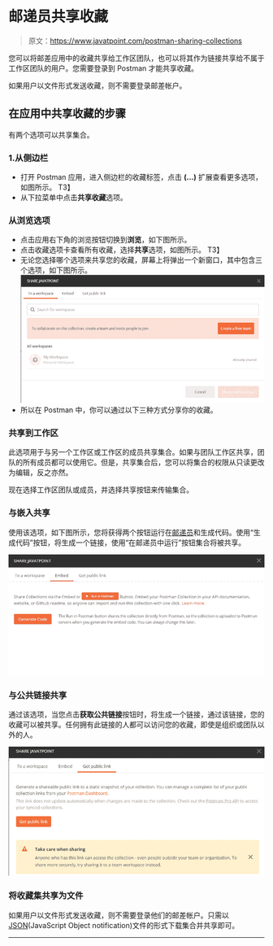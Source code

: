 # 邮递员共享收藏

> 原文：<https://www.javatpoint.com/postman-sharing-collections>

您可以将邮差应用中的收藏共享给工作区团队，也可以将其作为链接共享给不属于工作区团队的用户。您需要登录到 Postman 才能共享收藏。

如果用户以文件形式发送收藏，则不需要登录邮差帐户。

## 在应用中共享收藏的步骤

有两个选项可以共享集合。

### 1.从侧边栏

*   打开 Postman 应用，进入侧边栏的收藏标签，点击 **(…)** 扩展查看更多选项，如图所示。
    T3】
*   从下拉菜单中点击**共享收藏**选项。

### 从浏览选项

*   点击应用右下角的浏览按钮切换到**浏览**，如下图所示。
*   点击收藏选项卡查看所有收藏，选择**共享**选项，如图所示。
    T3】
*   无论您选择哪个选项来共享您的收藏，屏幕上将弹出一个新窗口，其中包含三个选项，如下图所示。
    ![Sharing Collections](img/e3beefff601a1655b5ad4fc6a34dc448.png)
*   所以在 Postman 中，你可以通过以下三种方式分享你的收藏。

### 共享到工作区

此选项用于与另一个工作区或工作区的成员共享集合。如果与团队工作区共享，团队的所有成员都可以使用它。但是，共享集合后，您可以将集合的权限从只读更改为编辑，反之亦然。

现在选择工作区团队或成员，并选择共享按钮来传输集合。

### 与嵌入共享

使用该选项，如下图所示，您将获得两个按钮运行在[邮递员](https://www.javatpoint.com/postman)和生成代码。使用“生成代码”按钮，将生成一个链接，使用“在邮递员中运行”按钮集合将被共享。

![Sharing Collections](img/f66f42938779015328ac619d7f0120e1.png)

### 与公共链接共享

通过该选项，当您点击**获取公共链接**按钮时，将生成一个链接，通过该链接，您的收藏可以被共享。任何拥有此链接的人都可以访问您的收藏，即使是组织或团队以外的人。

![Sharing Collections](img/ab89abef38d77000b8b3f9afe5d871e7.png)

### 将收藏集共享为文件

如果用户以文件形式发送收藏，则不需要登录他们的邮差帐户。只需以[JSON](https://www.javatpoint.com/json-tutorial)(JavaScript Object notification)文件的形式下载集合并共享即可。

* * *